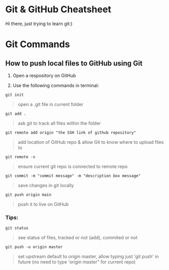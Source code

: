 # Git & GitHub Cheatsheet

Hi there, just trying to learn git:)

# Git Commands
## How to push local files to GitHub using Git 

1. Open a respository on GitHub

2. Use the following commands in terminal:

``` 
git init 
```
> open a .git file in current folder

``` 
git add .
```
> ask git to track all files within the folder

``` 
git remote add origin "the SSH link of github repository" 
```
> add location of GitHub repo & allow Git to know where to upload files to

``` 
git remote -v 
```
> ensure current git repo is connected to remote repo

``` 
git commit -m "commit message" -m "description box message" 
```
> save changes in git locally

``` 
git push origin main 
```
> push it to live on GitHub

### Tips: 

``` 
git status 
```
> see status of files, tracked or not (add), commited or not

``` 
git push -u origin master 
```
> set upstream default to origin master, allow typing just 'git push' in future (no need to type 'origin master" for current repo)